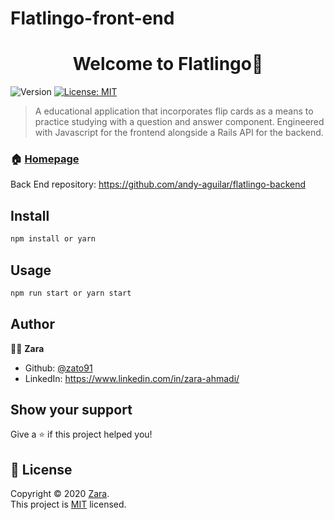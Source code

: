 # Flatlingo-front-end


<h1 align="center">Welcome to Flatlingo👋</h1>
<p>
  <img alt="Version" src="https://img.shields.io/badge/version-0.1.0-blue.svg?cacheSeconds=2592000" />
  <a href="https://choosealicense.com/licenses/mit/" target="_blank">
    <img alt="License: MIT" src="https://img.shields.io/badge/License-MIT-yellow.svg" />
  </a>
</p>

> A educational application that incorporates flip cards as a means to practice studying with a question and answer component. Engineered with Javascript for the frontend alongside a Rails API for the backend.

### 🏠 [Homepage](https://github.com/zato91/flatlingo-front-end)
Back End repository: https://github.com/andy-aguilar/flatlingo-backend

## Install

```sh
npm install or yarn
```

## Usage

```sh
npm run start or yarn start
```

## Author

👨‍💻 **Zara**

* Github: [@zato91](https://github.com/zato91)
* LinkedIn: https://www.linkedin.com/in/zara-ahmadi/

## Show your support

Give a ⭐️ if this project helped you!

## 📝 License

Copyright © 2020 [Zara](https://github.com/zato91).<br />
This project is [MIT](https://choosealicense.com/licenses/mit/) licensed.
